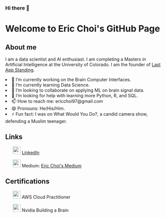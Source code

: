 ### Hi there 👋

<!DOCTYPE html>
<html>
<body>
  <h1>Welcome to Eric Choi's GitHub Page</h1>
  
  <h2>About me</h2>
  <p>I am a data scientist and AI enthusiast. I am completing a Masters in Artificial Intelligence at the University of Colorado. I am the founder of <a href="https://www.lastappstanding.com">Last App Standing</a>.</p>
  
  <li> 🔭 I’m currently working on the Brain Computer Interfaces. </li>
  <li> 🌱 I’m currently learning Data Science. </li>
  <li> 👯 I’m looking to collaborate on applying ML on brain signal data. </li>
  <li> 🤔 I’m looking for help with learning more Python, R, and SQL. </li>
  <li> 📫 How to reach me: ericchoi97@gmail.com </li>
  <li> 😄 Pronouns: He/His/Him. </li>
  <li> ⚡ Fun fact: I was on What Would You Do?, a candid camera show, defending a Muslim teenager. </li>
  
  <h2>Links</h2>
  <ul>
    <p>  <img src="https://cdn-icons-png.flaticon.com/512/174/174857.png" width="25" height="25"/> <a href="https://www.linkedin.com/in/ericchoi97"> LinkedIn</a> </p>
    <p>  <img src="https://media.licdn.com/dms/image/C4D0BAQEv0xgEe3MJ2w/company-logo_100_100/0/1602698792035?e=1681344000&v=beta&t=rAT7L4I-4A54GkKAGfCHojkaCF9vjvvCtmiANhAiokk" width="25" height="25"/>  Medium: <a href="https://medium.com/@ericchoi97">Eric Choi's Medium</a> </p>
  </ul>
  
  <h2>Certifications</h2>
  <ul>
    <p> <img src="https://media.licdn.com/dms/image/C560BAQER_QnUTXrPJw/company-logo_100_100/0/1670264050886?e=1681344000&v=beta&t=XlT5SLnB7GvKrx3ZdhYxsiGtPYjFTWy8ZXMospDPvVA" width="25" height="25"/>  AWS Cloud Practitioner </p>
    <p> <img src="https://media.licdn.com/dms/image/C560BAQFDs6GbpvE3zA/company-logo_100_100/0/1561949205873?e=1681344000&v=beta&t=nNhvydMPJxLBMjT1n1Y7i1u3x2--wIwZSpfcoRftayc" width="25" height="25"/>  Nvidia Building a Brain </p>
  </ul>
  
</body>

</html>
